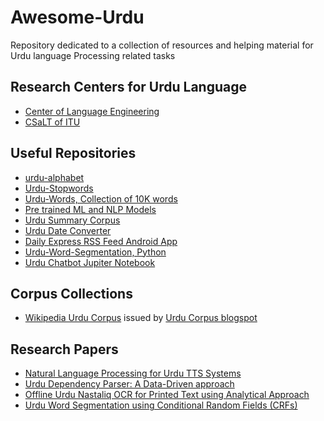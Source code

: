 # Awesome-Urdu
Repository dedicated to a collection of resources and helping material for Urdu language Processing related tasks


## Research Centers for Urdu Language
* [Center of Language Engineering](http://www.cle.org.pk/)
* [CSaLT of ITU](http://csalt.itu.edu.pk)


## Useful Repositories
 * [urdu-alphabet](https://github.com/urduhack/urdu-alphabet)
 * [Urdu-Stopwords](https://github.com/urduhack/urdu-stopwords)
 * [Urdu-Words, Collection of 10K words](https://github.com/urduhack/urdu-words)
 * [Pre trained ML and NLP Models](https://github.com/urduhack/models)
 * [Urdu Summary Corpus](https://github.com/humsha/USCorpus)
 * [Urdu Date Converter](https://github.com/Shah-Abdul/UrduDateConverter)
 * [Daily Express RSS Feed Android App](https://github.com/ameerhamza6733/ExpressDailyRssFeeds)
 * [Urdu-Word-Segmentation, Python](https://github.com/harisbinzia/Urdu-Word-Segmentation)
 * [Urdu Chatbot Jupiter Notebook](https://github.com/sirmadhashmi/ChatBot-Urdu-Example/blob/master/ChatBotUrdu.ipynb)
 
 
 ## Corpus Collections
 * [Wikipedia Urdu Corpus](https://www.dropbox.com/s/qoica0zhef8qzt3/wikipedia-urdu-20160407.rar) issued by [Urdu Corpus blogspot](http://urdu-corpus.blogspot.com/)
 
## Research Papers
 * [Natural Language Processing for Urdu TTS Systems](http://www.cle.org.pk/Publication/papers/2002/NLP_for_urdu_TTS.pdf)
 * [Urdu Dependency Parser: A Data-Driven approach](https://pdfs.semanticscholar.org/9ed2/3f6c65a73a8c5177acd200931f2879c915b6.pdf)
 * [Offline Urdu Nastaliq OCR for Printed Text using Analytical Approach](http://www.cle.org.pk/Publication/theses/2013/danish-thesis.pdf)
 * [Urdu Word Segmentation using Conditional Random Fields (CRFs)](http://aclweb.org/anthology/C18-1217)
